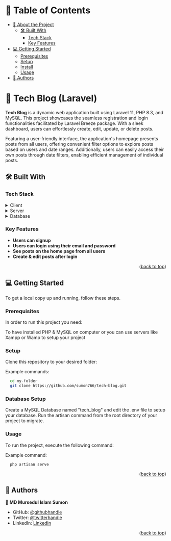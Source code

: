 <!-- TABLE OF CONTENTS -->

# 📗 Table of Contents

- [📖 About the Project](#about-project)
    - [🛠 Built With](#built-with)
        - [Tech Stack](#tech-stack)
        - [Key Features](#key-features)
- [💻 Getting Started](#getting-started)
    - [Prerequisites](#prerequisites)
    - [Setup](#setup)
    - [Install](#install)
    - [Usage](#usage)
- [👥 Authors](#authors)

<!-- PROJECT DESCRIPTION -->

# 📖 Tech Blog (Laravel) <a name="about-project"></a>

**Tech Blog** is a dynamic web application built using Laravel 11, PHP 8.3, and MySQL. This project showcases the seamless registration and login functionalities facilitated by Laravel Breeze package. With a sleek dashboard, users can effortlessly create, edit, update, or delete posts.

Featuring a user-friendly interface, the application's homepage presents posts from all users, offering convenient filter options to explore posts based on users and date ranges. Additionally, users can easily access their own posts through date filters, enabling efficient management of individual posts.

## 🛠 Built With <a name="built-with"></a>

### Tech Stack <a name="tech-stack"></a>

<details>
  <summary>Client</summary>
  <ul>
    <li><a href="https://laravel.com/">Laravel 11.7.0</a></li>
  </ul>
</details>

<details>
  <summary>Server</summary>
  <ul>
    <li><a href="https://www.apachefriends.org/index.html">Xampp</a></li>
  </ul>
</details>

<details>
<summary>Database</summary>
  <ul>
    <li><a href="https://www.mysql.com/">MySQL</a></li>
  </ul>
</details>

<!-- Features -->

### Key Features <a name="key-features"></a>

- **Users can signup**
- **Users can login using their email and password**
- **See posts on the home page from all users**
- **Create & edit posts after login**

<p align="right">(<a href="#readme-top">back to top</a>)</p>

<!-- GETTING STARTED -->

## 💻 Getting Started <a name="getting-started"></a>

To get a local copy up and running, follow these steps.

### Prerequisites

In order to run this project you need:

To have installed PHP & MySQL on computer or you can use servers like Xampp or Wamp to setup your project

### Setup

Clone this repository to your desired folder:

Example commands:

```sh
  cd my-folder
  git clone https://github.com/sumon766/tech-blog.git
```

### Database Setup

Create a MySQL Database named "tech_blog" and edit the .env file to setup your database. Run the artisan command from the root directory of your project to migrate.

### Usage

To run the project, execute the following command:

Example command:

```sh
  php artisan serve
```

<p align="right">(<a href="#readme-top">back to top</a>)</p>

<!-- AUTHORS -->

## 👥 Authors <a name="authors"></a>

👤 **MD Mursedul Islam Sumon**

- GitHub: [@githubhandle](https://github.com/sumon766)
- Twitter: [@twitterhandle](https://twitter.com/sumon766)
- LinkedIn: [LinkedIn](https://linkedin.com/in/sumon766)

<p align="right">(<a href="#readme-top">back to top</a>)</p>
